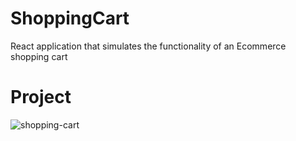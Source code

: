 # ShoppingCart
React application that simulates the functionality of an Ecommerce shopping cart
# Project
![shopping-cart](https://user-images.githubusercontent.com/32007101/85089259-89aaea80-b1b8-11ea-977a-a22eb2b70f88.JPG)

